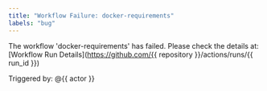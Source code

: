 ```yaml
---
title: "Workflow Failure: docker-requirements"
labels: "bug"
---
```


The workflow 'docker-requirements' has failed. Please check the details at: [Workflow
Run Details](https://github.com/{{ repository }}/actions/runs/{{ run_id }})

Triggered by: @{{ actor }}
